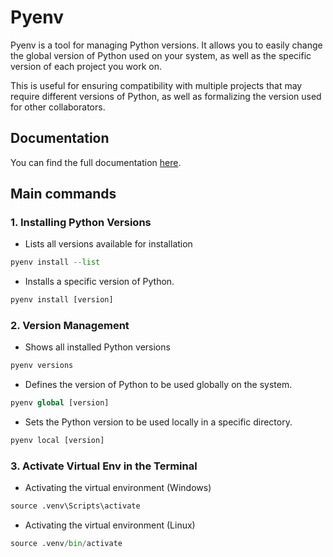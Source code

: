 # Pyenv
Pyenv is a tool for managing Python versions. It allows you to easily change the global version of Python used on your system, as well as the specific version of each project you work on.

This is useful for ensuring compatibility with multiple projects that may require different versions of Python, as well as formalizing the version used for other collaborators.

## Documentation
You can find the full documentation [here](https://github.com/pyenv/pyenv).

## Main commands
### 1. Installing Python Versions
- Lists all versions available for installation
```py
pyenv install --list
```

- Installs a specific version of Python.
```py
pyenv install [version]
```

### 2. Version Management
- Shows all installed Python versions
```py
pyenv versions
```

- Defines the version of Python to be used globally on the system.
```py
pyenv global [version]
```

- Sets the Python version to be used locally in a specific directory.
```py
pyenv local [version]
```

### 3. Activate Virtual Env in the Terminal
- Activating the virtual environment (Windows)
```py
source .venv\Scripts\activate
```

- Activating the virtual environment (Linux)
```py
source .venv/bin/activate
```